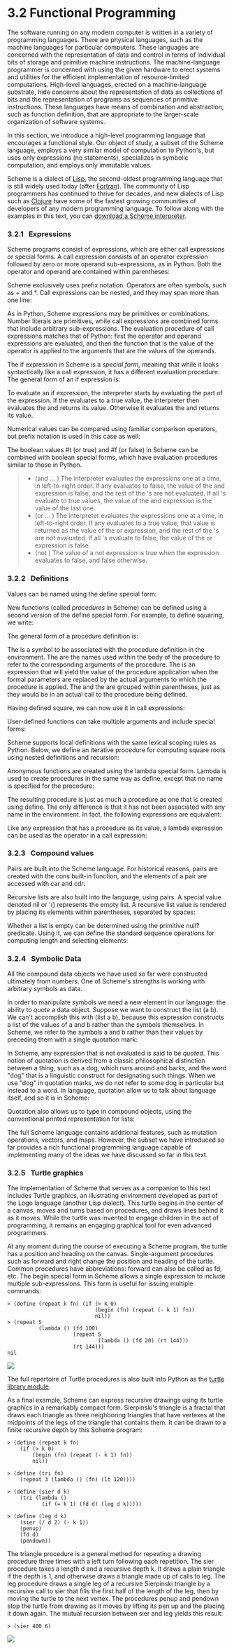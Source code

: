 # 3.2 Functional Programming

The software running on any modern computer is written in a variety of programming languages. There are physical languages, such as the machine languages for particular computers. These languages are concerned with the representation of data and control in terms of individual bits of storage and primitive machine instructions. The machine-language programmer is concerned with using the given hardware to erect systems and utilities for the efficient implementation of resource-limited computations. High-level languages, erected on a machine-language substrate, hide concerns about the representation of data as collections of bits and the representation of programs as sequences of primitive instructions. These languages have means of combination and abstraction, such as function definition, that are appropriate to the larger-scale organization of software systems.

In this section, we introduce a high-level programming language that encourages a functional style. Our object of study, a subset of the Scheme language, employs a very similar model of computation to Python's, but uses only expressions (no statements), specializes in symbolic computation, and employs only immutable values.

Scheme is a dialect of [Lisp](http://en.wikipedia.org/wiki/Lisp_(programming_language)), the second-oldest programming language that is still widely used today (after [Fortran](http://en.wikipedia.org/wiki/Fortran)). The community of Lisp programmers has continued to thrive for decades, and new dialects of Lisp such as [Clojure](http://en.wikipedia.org/wiki/Clojure) have some of the fastest growing communities of developers of any modern programming language. To follow along with the examples in this text, you can [download a Scheme interpreter](http://inst.eecs.berkeley.edu/~scheme/).

### 3.2.1   Expressions

Scheme programs consist of expressions, which are either call expressions or special forms. A call expression consists of an operator expression followed by zero or more operand sub-expressions, as in Python. Both the operator and operand are contained within parentheses:

Scheme exclusively uses prefix notation. Operators are often symbols, such as + and \*. Call expressions can be nested, and they may span more than one line:

As in Python, Scheme expressions may be primitives or combinations. Number literals are primitives, while call expressions are combined forms that include arbitrary sub-expressions. The evaluation procedure of call expressions matches that of Python: first the operator and operand expressions are evaluated, and then the function that is the value of the operator is applied to the arguments that are the values of the operands.

The if expression in Scheme is a _special form_, meaning that while it looks syntactically like a call expression, it has a different evaluation procedure. The general form of an if expression is:

To evaluate an if expression, the interpreter starts by evaluating the <predicate> part of the expression. If the <predicate> evaluates to a true value, the interpreter then evaluates the <consequent> and returns its value. Otherwise it evaluates the <alternative> and returns its value.

Numerical values can be compared using familiar comparison operators, but prefix notation is used in this case as well:

The boolean values #t (or true) and #f (or false) in Scheme can be combined with boolean special forms, which have evaluation procedures similar to those in Python.

> -   (and <e1> ... <en>) The interpreter evaluates the expressions <e> one at a time, in left-to-right order. If any <e> evaluates to false, the value of the and expression is false, and the rest of the <e>'s are not evaluated. If all <e>'s evaluate to true values, the value of the and expression is the value of the last one.
> -   (or <e1> ... <en>) The interpreter evaluates the expressions <e> one at a time, in left-to-right order. If any <e> evaluates to a true value, that value is returned as the value of the or expression, and the rest of the <e>'s are not evaluated. If all <e>'s evaluate to false, the value of the or expression is false.
> -   (not <e>) The value of a not expression is true when the expression <e> evaluates to false, and false otherwise.

### 3.2.2   Definitions

Values can be named using the define special form:

New functions (called _procedures_ in Scheme) can be defined using a second version of the define special form. For example, to define squaring, we write:

The general form of a procedure definition is:

The <name> is a symbol to be associated with the procedure definition in the environment. The <formal parameters> are the names used within the body of the procedure to refer to the corresponding arguments of the procedure. The <body> is an expression that will yield the value of the procedure application when the formal parameters are replaced by the actual arguments to which the procedure is applied. The <name> and the <formal parameters> are grouped within parentheses, just as they would be in an actual call to the procedure being defined.

Having defined square, we can now use it in call expressions:

User-defined functions can take multiple arguments and include special forms:

Scheme supports local definitions with the same lexical scoping rules as Python. Below, we define an iterative procedure for computing square roots using nested definitions and recursion:

Anonymous functions are created using the lambda special form. Lambda is used to create procedures in the same way as define, except that no name is specified for the procedure:

The resulting procedure is just as much a procedure as one that is created using define. The only difference is that it has not been associated with any name in the environment. In fact, the following expressions are equivalent:

Like any expression that has a procedure as its value, a lambda expression can be used as the operator in a call expression:

### 3.2.3   Compound values

Pairs are built into the Scheme language. For historical reasons, pairs are created with the cons built-in function, and the elements of a pair are accessed with car and cdr:

Recursive lists are also built into the language, using pairs. A special value denoted nil or '() represents the empty list. A recursive list value is rendered by placing its elements within parentheses, separated by spaces:

Whether a list is empty can be determined using the primitive null? predicate. Using it, we can define the standard sequence operations for computing length and selecting elements:

### 3.2.4   Symbolic Data

All the compound data objects we have used so far were constructed ultimately from numbers. One of Scheme's strengths is working with arbitrary symbols as data.

In order to manipulate symbols we need a new element in our language: the ability to _quote_ a data object. Suppose we want to construct the list (a b). We can't accomplish this with (list a b), because this expression constructs a list of the values of a and b rather than the symbols themselves. In Scheme, we refer to the symbols a and b rather than their values by preceding them with a single quotation mark:

In Scheme, any expression that is not evaluated is said to be _quoted_. This notion of quotation is derived from a classic philosophical distinction between a thing, such as a dog, which runs around and barks, and the word "dog" that is a linguistic construct for designating such things. When we use "dog" in quotation marks, we do not refer to some dog in particular but instead to a word. In language, quotation allow us to talk about language itself, and so it is in Scheme:

Quotation also allows us to type in compound objects, using the conventional printed representation for lists:

The full Scheme language contains additional features, such as mutation operations, vectors, and maps. However, the subset we have introduced so far provides a rich functional programming language capable of implementing many of the ideas we have discussed so far in this text.

### 3.2.5   Turtle graphics

The implementation of Scheme that serves as a companion to this text includes Turtle graphics, an illustrating environment developed as part of the Logo language (another Lisp dialect). This turtle begins in the center of a canvas, moves and turns based on procedures, and draws lines behind it as it moves. While the turtle was invented to engage children in the act of programming, it remains an engaging graphical tool for even advanced programmers.

At any moment during the course of executing a Scheme program, the turtle has a position and heading on the canvas. Single-argument procedures such as forward and right change the position and heading of the turtle. Common procedures have abbreviations: forward can also be called as fd, etc. The begin special form in Scheme allows a single expression to include multiple sub-expressions. This form is useful for issuing multiple commands:

```
> (define (repeat k fn) (if (> k 0)
                            (begin (fn) (repeat (- k 1) fn))
                            nil))
> (repeat 5
          (lambda () (fd 100)
                     (repeat 5
                             (lambda () (fd 20) (rt 144)))
                     (rt 144)))
nil

```

![](/img/cs61a/star.png)

The full repertoire of Turtle procedures is also built into Python as the [turtle library module](http://docs.python.org/py3k/library/turtle.html).

As a final example, Scheme can express recursive drawings using its turtle graphics in a remarkably compact form. Sierpinski's triangle is a fractal that draws each triangle as three neighboring triangles that have vertexes at the midpoints of the legs of the triangle that contains them. It can be drawn to a finite recursive depth by this Scheme program:

```
> (define (repeat k fn)
    (if (> k 0)
        (begin (fn) (repeat (- k 1) fn))
        nil))

> (define (tri fn)
    (repeat 3 (lambda () (fn) (lt 120))))

> (define (sier d k)
    (tri (lambda ()
           (if (= k 1) (fd d) (leg d k)))))

> (define (leg d k)
    (sier (/ d 2) (- k 1))
    (penup)
    (fd d)
    (pendown))

```

The triangle procedure is a general method for repeating a drawing procedure three times with a left turn following each repetition. The sier procedure takes a length d and a recursive depth k. It draws a plain triangle if the depth is 1, and otherwise draws a triangle made up of calls to leg. The leg procedure draws a single leg of a recursive Sierpinski triangle by a recursive call to sier that fills the first half of the length of the leg, then by moving the turtle to the next vertex. The procedures penup and pendown stop the turtle from drawing as it moves by lifting its pen up and the placing it down again. The mutual recursion between sier and leg yields this result:

```
> (sier 400 6)

```

![](/img/cs61a/sier.png)
